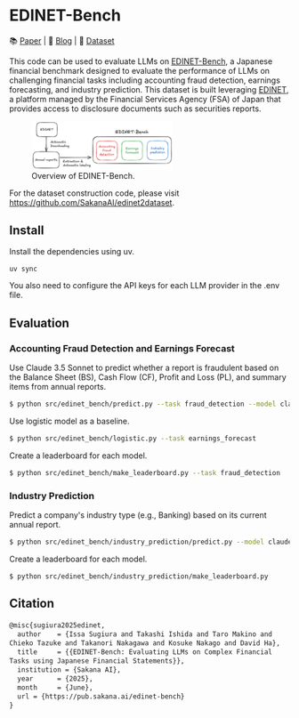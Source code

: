 # EDINET-Bench
📚 [Paper](https://pub.sakana.ai/edinet-bench) | 📝 [Blog](https://sakana.ai/edinet-bench/) | 📁 [Dataset](https://huggingface.co/datasets/SakanaAI/EDINET-Bench)

This code can be used to evaluate LLMs on [EDINET-Bench](https://huggingface.co/datasets/SakanaAI/EDINET-Bench), a Japanese financial benchmark designed to evaluate the performance of LLMs on challenging financial tasks including accounting fraud detection, earnings forecasting, and industry prediction.
This dataset is built leveraging [EDINET](https://disclosure2.edinet-fsa.go.jp), a platform managed by the Financial Services Agency (FSA) of Japan that provides access to disclosure documents such as securities reports.


<figure>
  <img src="assets/EDINET-Bench.png" width="60%">
  <figcaption> Overview of EDINET-Bench. </figcaption>
</figure>

For the dataset construction code, please visit https://github.com/SakanaAI/edinet2dataset.

## Install
Install the dependencies using uv.
```
uv sync
```

You also need to configure the API keys for each LLM provider in the .env file.

## Evaluation

### Accounting Fraud Detection and Earnings Forecast

Use Claude 3.5 Sonnet to predict whether a report is fraudulent based on the Balance Sheet (BS), Cash Flow (CF), Profit and Loss (PL), and summary items from annual reports.
```bash
$ python src/edinet_bench/predict.py --task fraud_detection --model claude-3-5-sonnet-20241022 --sheets bs cf pl summary
```


Use logistic model as a baseline.
```bash
$ python src/edinet_bench/logistic.py --task earnings_forecast
```

Create a leaderboard for each model.
```bash
$ python src/edinet_bench/make_leaderboard.py --task fraud_detection
```

### Industry Prediction
Predict a company's industry type (e.g., Banking) based on its current annual report.
```bash
$ python src/edinet_bench/industry_prediction/predict.py --model claude-3-5-sonnet-20241022 --sheets bs cf pl summary
```

Create a leaderboard for each model.
```
$ python src/edinet_bench/industry_prediction/make_leaderboard.py 
```


## Citation
```
@misc{sugiura2025edinet,
  author    = {Issa Sugiura and Takashi Ishida and Taro Makino and Chieko Tazuke and Takanori Nakagawa and Kosuke Nakago and David Ha},
  title     = {{EDINET-Bench: Evaluating LLMs on Complex Financial Tasks using Japanese Financial Statements}},
  institution = {Sakana AI},
  year      = {2025},
  month     = {June},
  url = {https://pub.sakana.ai/edinet-bench}
}
```
